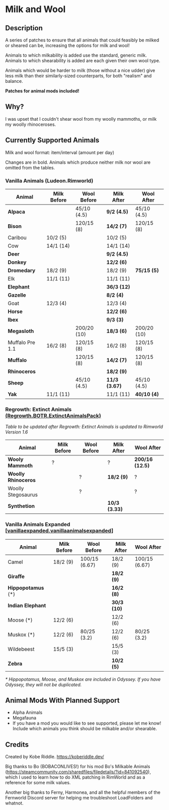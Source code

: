 # Milk and Wool

## Description

A series of patches to ensure that all animals that could feasibly be milked or sheared can be, increasing the options for milk and wool!

Animals to which milkability is added use the standard, generic milk. Animals to which shearability is added are each given their own wool type.

Animals which would be harder to milk (those without a nice udder) give less milk than their similarly-sized counterparts, for both "realism" and balance.

**Patches for animal mods included!**

## Why?

I was upset that I couldn't shear wool from my woolly mammoths, or milk my woolly rhinoceroses.

## Currently Supported Animals

Milk and wool format: item/interval (amount per day)

Changes are in bold. Animals which produce neither milk nor wool are omitted from the tables.

### Vanilla Animals (Ludeon.Rimworld)

| Animal          | Milk Before | Wool Before | Milk After      | Wool After    |
| --------------- | ----------- | ----------- | --------------- | ------------- |
| **Alpaca**      |             | 45/10 (4.5) | **9/2 (4.5)**   | 45/10 (4.5)   |
| **Bison**       |             | 120/15 (8)  | **14/2 (7)**    | 120/15 (8)    |
| Caribou         | 10/2 (5)    |             | 10/2 (5)        |               |
| Cow             | 14/1 (14)   |             | 14/1 (14)       |               |
| **Deer**            |             |             | **9/2 (4.5)**   |               |
| **Donkey**      |             |             | **12/2 (6)**    |               |
| **Dromedary**   | 18/2 (9)    |             | 18/2 (9)        | **75/15 (5)** |
| Elk             | 11/1 (11)   |             | 11/1 (11)       |               |
| **Elephant**    |             |             | **36/3 (12)**   |               |
| **Gazelle**     |             |             | **8/2 (4)**     |               |
| Goat            | 12/3 (4)    |             | 12/3 (4)        |               |
| **Horse**       |             |             | **12/2 (6)**    |               |
| **Ibex**        |             |             | **9/3 (3)**     |               |
| **Megasloth**   |             | 200/20 (10) | **18/3 (6)**    | 200/20 (10)   |
| Muffalo Pre 1.1 | 16/2 (8)    | 120/15 (8)  | 16/2 (8)        | 120/15 (8)    |
| **Muffalo**     |             | 120/15 (8)  | **14/2 (7)**    | 120/15 (8)    |
| **Rhinoceros**  |             |             | **18/2 (9)**    |               |
| **Sheep**       |             | 45/10 (4.5) | **11/3 (3.67)** | 45/10 (4.5)   |
| **Yak**         | 11/1 (11)   |             | 11/1 (11)       | **40/10 (4)** |

### Regrowth: Extinct Animals [(Regrowth.BOTR.ExtinctAnimalsPack)](https://steamcommunity.com/sharedfiles/filedetails/?id=2266685892)

*Table to be updated after Regrowth: Extinct Animals is updated to Rimworld Version 1.6*

| Animal                | Milk Before | Wool Before | Milk After      | Wool After        |
| --------------------- | ----------- | ----------- | --------------- | ----------------- |
| **Wooly Mammoth**     | ?           |             | ?               | **200/16 (12.5)** |
| **Woolly Rhinoceros** |             | ?           | **18/2 (9)**    | ?                 |
| Woolly Stegosaurus    |             | ?           |                 | ?                 |
| **Synthetion**        |             |             | **10/3 (3.33)** |                   |


### Vanilla Animals Expanded [[vanillaexpanded.vanillaanimalsexpanded](https://steamcommunity.com/sharedfiles/filedetails/?id=2871933948)]

| Animal               | Milk Before | Wool Before   | Milk After    | Wool After    |
| -------------------- | ----------- | ------------- | ------------- | ------------- |
| Camel                | 18/2 (9)    | 100/15 (6.67) | 18/2 (9)      | 100/15 (6.67) |
| **Giraffe**          |             |               | **18/2 (9)**  |               |
| **Hippopotamus** (*) |             |               | **16/2 (8)** |               |
| **Indian Elephant**  |             |               | **30/3 (10)** |               |
| Moose (*)            | 12/2 (6)    |               | 12/2 (6)      |               |
| Muskox (*)           | 12/2 (6)    | 80/25 (3.2)   | 12/2 (6)      | 80/25 (3.2)   |
| Wildebeest           | 15/5 (3)    |               | 15/5 (3)      |               |
| **Zebra**            |             |               | **10/2 (5)**      |               |

*\* Hippopotamus, Moose, and Muskox are included in Odyssey. If you have Odyssey, they will not be duplicated.*

## Animal Mods With Planned Support

- Alpha Animals
- Megafauna
- If you have a mod you would like to see supported, please let me know! Include which animals you think should be milkable and/or shearable.

## Credits

Created by Kobe Riddle. <https://koberiddle.dev/>

Big thanks to Bo (BOBACONLIVES!) for his mod Bo's Milkable Animals (<https://steamcommunity.com/sharedfiles/filedetails/?id=841092540>), which I used to learn how to do XML patching in RimWorld and as a reference for some milk values.

Another big thanks to Ferny, Harmonea, and all the helpful members of the Fernworld Discord server for helping me troubleshoot LoadFolders and whatnot.
